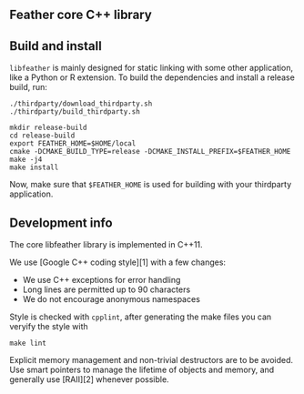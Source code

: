 ## Feather core C++ library

## Build and install

`libfeather` is mainly designed for static linking with some other application,
like a Python or R extension. To build the dependencies and install a release
build, run:

```shell
./thirdparty/download_thirdparty.sh
./thirdparty/build_thirdparty.sh

mkdir release-build
cd release-build
export FEATHER_HOME=$HOME/local
cmake -DCMAKE_BUILD_TYPE=release -DCMAKE_INSTALL_PREFIX=$FEATHER_HOME
make -j4
make install
```

Now, make sure that `$FEATHER_HOME` is used for building with your thirdparty
application.

## Development info

The core libfeather library is implemented in C++11.

We use [Google C++ coding style][1] with a few changes:

- We use C++ exceptions for error handling
- Long lines are permitted up to 90 characters
- We do not encourage anonymous namespaces

Style is checked with `cpplint`, after generating the make files you can
veryify the style with

```
make lint
```

Explicit memory management and non-trivial destructors are to be avoided. Use
smart pointers to manage the lifetime of objects and memory, and generally use
[RAII][2] whenever possible.
